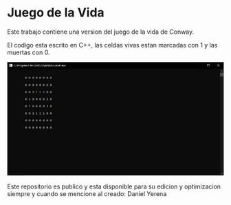 # Juego de la Vida


Este trabajo contiene una version del juego de la vida de Conway.

El codigo esta escrito en C++, las celdas vivas estan marcadas con 1 y las muertas con 0.

![ScreenShot](JuegodelaVida.png)



Este repositorio es publico y esta disponible para su edicion y optimizacion siempre y cuando se mencione al creado: Daniel Yerena


